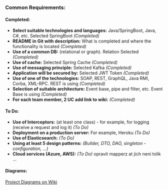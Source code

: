 ### Common Requirements:

#### Completed:
- **Select suitable technologies and languages:** Java/SpringBoot, Java, C#, etc. Selected SpringBoot *(Completed)*
- **README in Git with description:** What is completed and where the functionality is located *(Completed)*
- **Use of a common DB:** (relational or graph). Relation Selected *(Completed)*
- **Use of cache:** Selected Spring Cache *(Completed)*
- **Use of messaging principle:** Selected Kafka *(Completed)*
- **Application will be secured by:** Selected JWT Token *(Completed)*
- **Use of one of the technologies:** SOAP, REST, GraphQL, Java RMI, Corba, XML-RPC. REST is using *(Completed)*
- **Selection of suitable architecture:** Event base, pipe and filter, etc. Event Base is using *(Completed)*
- **For each team member, 2 UC add link to wiki:** *(Completed)*

#### To Do:
- **Use of Interceptors:** (at least one class) - for example, for logging (receive a request and log it) *(To Do)*
- **Deployment on a production server:** For example, Heroku *(To Do)*
- **Use of Elasticsearch:** *(To Do)*
- **Using at least 5 design patterns:** *(Builder, DTO, DAO, singleton - configuration, ...)*
- **Cloud services (Azure, AWS):** *(To Do)*
opravit mapperz at jich neni tolik ...

#### Diagrams:
[Project Diagrams on Wiki](https://gitlab.fel.cvut.cz/aivazart/tierserviceapp/-/wikis/home)

